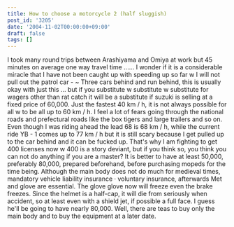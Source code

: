 ```yaml
---
title: How to choose a motorcycle 2 (half sluggish)
post_id: '3205'
date: '2004-11-02T00:00:00+09:00'
draft: false
tags: []
---
```


I took many round trips between Arashiyama and Omiya at work but 45 minutes on average one way travel time ...... I wonder if it is a considerable miracle that I have not been caught up with speeding up so far w I will not pull out the patrol car - ~ Three cars behind and run behind, this is usually okay with just this ... but if you substitute w substitute w substitute for wagers other than rat catch it will be a substitute if suzuki is selling at a fixed price of 60,000. Just the fastest 40 km / h, it is not always possible for all w to be all up to 60 km / h. I feel a lot of fears going through the national roads and prefectural roads like the box tigers and large trailers and so on. Even though I was riding ahead the lead 68 is 68 km / h, while the current ride YB - 1 comes up to 77 km / h but it is still scary because I get pulled up to the car behind and it can be fucked up. That's why I am fighting to get 400 licenses now w 400 is a story deviant, but if you think so, you think you can not do anything if you are a master? It is better to have at least 50,000, preferably 80,000, prepared beforehand, before purchasing mopeds for the time being. Although the main body does not do much for medieval times, mandatory vehicle liability insurance · voluntary insurance, afterwards Met and glove are essential. The glove glove now will freeze even the brake freezes. Since the helmet is a half-cap, it will die from seriously when accident, so at least even with a shield jet, if possible a full face. I guess he'll be going to have nearly 80,000. Well, there are teas to buy only the main body and to buy the equipment at a later date.